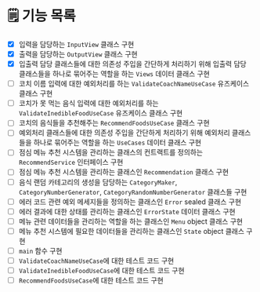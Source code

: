 # 🗒️ 기능 목록
- [X] 입력을 담당하는 `InputView` 클래스 구현
- [X] 출력을 담당하는 `OutputView` 클래스 구현
- [X] 입출력 담당 클래스들에 대한 의존성 주입을 간단하게 처리하기 위해 입출력 담당 클래스들을 하나로 묶어주는 역할을 하는 `Views` 데이터 클래스 구현
- [ ] 코치 이름 입력에 대한 예외처리를 하는 `ValidateCoachNameUseCase` 유즈케이스 클래스 구현
- [ ] 코치가 못 먹는 음식 입력에 대한 예외처리를 하는 `ValidateInedibleFoodUseCase` 유즈케이스 클래스 구현
- [ ] 코치의 음식들을 추천해주는 `RecommendFoodsUseCase` 클래스 구현
- [ ] 예외처리 클래스들에 대한 의존성 주입을 간단하게 처리하기 위해 예외처리 클래스들을 하나로 묶어주는 역할을 하는 `UseCases` 데이터 클래스 구현
- [ ] 점심 메뉴 추천 시스템을 관리하는 클래스의 컨트랙트를 정의하는 `RecommendService` 인터페이스 구현
- [ ] 점심 메뉴 추천 시스템을 관리하는 클래스인 `Recommendation` 클래스 구현
- [ ] 음식 랜덤 카테고리의 생성을 담당하는 `CategoryMaker`, `CategoryNumberGenerator`, `CategoryRandomNumberGenerator` 클래스들 구현
- [ ] 에러 코드 관련 예외 메세지들을 정의하는 클래스인 `Error` sealed 클래스 구현
- [ ] 에러 결과에 대한 상태를 관리하는 클래스인 `ErrorState` 데이터 클래스 구현
- [ ] 메뉴 관련 데이터들을 관리하는 역할을 하는 클래스인 `Menu` object 클래스 구현
- [ ] 메뉴 추천 시스템에 필요한 데이터들을 관리하는 클래스인 `State` object 클래스 구현
- [ ] `main` 함수 구현
- [ ] `ValidateCoachNameUseCase`에 대한 테스트 코드 구현
- [ ] `ValidateInedibleFoodUseCase`에 대한 테스트 코드 구현
- [ ] `RecommendFoodsUseCase`에 대한 테스트 코드 구현
